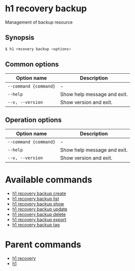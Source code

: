 
# h1 recovery backup

Management of backup resource

## Synopsis

```bash
$ h1 recovery backup <options>
```

## Common options

| Option name               | Description                 |
| ------------------------- | --------------------------- |
| ```--command {command}``` | -                           |
| ```--help```              | Show help message and exit. |
| ```--v, --version```      | Show version and exit.      |

## Operation options

| Option name               | Description                 |
| ------------------------- | --------------------------- |
| ```--command {command}``` | -                           |
| ```--help```              | Show help message and exit. |
| ```--v, --version```      | Show version and exit.      |

# Available commands

* [h1 recovery backup create](./create/README.md)
* [h1 recovery backup list](./list/README.md)
* [h1 recovery backup show](./show/README.md)
* [h1 recovery backup update](./update/README.md)
* [h1 recovery backup delete](./delete/README.md)
* [h1 recovery backup export](./export/README.md)
* [h1 recovery backup tag](./tag/README.md)

# Parent commands

* [h1 recovery](./../README.md)
* [h1](./../../README.md)
